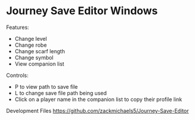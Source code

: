 # Journey Save Editor Windows
Features: 
- Change level 
- Change robe
- Change scarf length
- Change symbol
- View companion list 

Controls:
- P to view path to save file
- L to change save file path being used
- Click on a player name in the companion list to copy their profile link

Development Files https://github.com/zackmichaels5/Journey-Save-Editor

